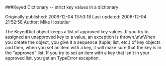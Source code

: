 ###Keyed Dictionary -- strict key values in a dictionary

Originally published: 2006-12-04 13:53:18
Last updated: 2006-12-04 21:52:58
Author: Mike Hostetler

The KeyedDict object keeps a list of approved key values.  If you try to assigned an unapproved key to a value, an exception is thrown.\n\nWhen you create the object, you give it a sequence (tuple, list, etc.) of key objects and then, when you set an item with a key, it will make sure that the key is in the "approved" list.  If you try to set an item with a key that isn't in your approved list, you get an TypeError exception.
